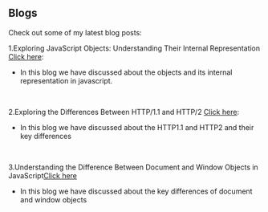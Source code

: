 ## Blogs

Check out some of my latest blog posts:

1.Exploring JavaScript Objects: Understanding Their Internal Representation
[Click here](https://medium.com/@kesavandamodaran.07/exploring-javascript-objects-understanding-their-internal-representation-6adc4b0c9b8f):
- In this blog we have discussed about the objects and its internal representation in javascript.
<br>



2.Exploring the Differences Between HTTP/1.1 and HTTP/2 [Click here](https://medium.com/@kesavandamodaran.07/exploring-the-differences-between-http-1-1-and-http-2-978b15f39919):
- In this blog we have discussed about the HTTP1.1 and HTTP2 and their key differences
<br>

3.Understanding the Difference Between Document and Window Objects in JavaScript[Click here](https://medium.com/@kesavandamodaran.07/understanding-the-difference-between-document-and-window-objects-in-javascript-162d7ee076e9)
- In this blog we have discussed about the key differences of document and window objects
